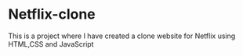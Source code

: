 # Netflix-clone
This is a project where I have created a clone website for Netflix using HTML,CSS and JavaScript
